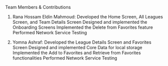 Team Members & Contributions

1) Rana Hossam Eldin Mahmoud: 
   Developed the Home Screen, All Leagues Screen, and Team Details Screen
   Designed and implemented the Onboarding Screens
   Implemented the Delete from Favorites feature
   Performed Network Service Testing

2) Yomna Ashraf: 
   Developed the League Details Screen and Favorites Screen
   Designed and implemented Core Data for local storage
   Implemented the Add to Favorites and Retrieve from Favorites functionalities
   Performed Network Service Testing
